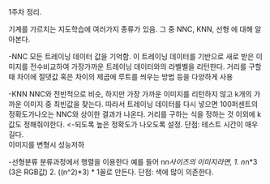 1주차 정리.

기계를 가르치는 지도학습에 여러가지 종류가 있음.
그 중 NNC, KNN, 선형 에 대해 알아본다.

-NNC
    모든 트레이닝 데이터 값을 기억함.
    이 트레이닝 데이터를 기반으로 새로 받은 이미지를 전수비교하여 가장가까운 트레이닝 데이터와의 라벨벨을 리턴한다.
    거리를 구할 때 차이에 절댓값 혹은 차이의 제곱에 루트를 씌우는 방법 등을 다양하게 사용

-KNN
    NNC와 전반적으로 비슷, 하지만 가장 가까운 이미지를 리턴하지 않고 k개의 가까운 이미지 중 최빈값을 찾는다.
    따라서 트레이닝 데이터를 다시 넣으면 100퍼센트의 정확도가나오는 NNC와 상이한 결과가 나온다.
    거리를 구하는 식을 정하는 것 이외에 k값도 정해줘야한다. <-되도록 높은 정확도가 나오도록 설정.
    단점: 테스트 시간이 매우 길다.  
         이미지를 변형시 성능저하

-선형분류
    분류과정에서 행렬을 이용한다
    예를 들어 n*n사이즈의 이미지라면,
        1. n*n*3 (3은 RGB값)
        2. ((n^2)*3) * 1꼴로 만든다.
    단점: 색에 많이 의존한다.